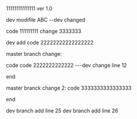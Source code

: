 11111111111111
ver 1.0

dev modifile  ABC   --dev changed

code 111111111 change 3333333

dev add code 22222222222222222

master branch change:

code code 2222222222222 ---dev change line 12


end


master branck change 2:
code   3333333333333333


end


dev branch add line 25
dev branch add line 26

